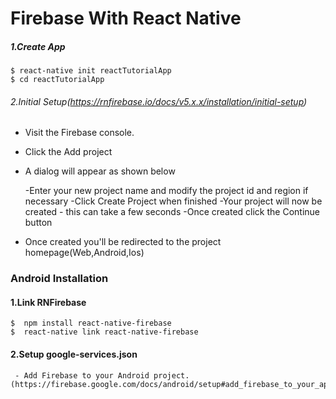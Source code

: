 # Firebase With React Native


##### 1.Create App
       
	$ react-native init reactTutorialApp
	$ cd reactTutorialApp

###### 2.Initial Setup(https://rnfirebase.io/docs/v5.x.x/installation/initial-setup)
     
  - Visit the Firebase console.
  - Click the Add project 
  - A dialog will appear as shown below

    -Enter your new project name and modify the project id and region if necessary
		-Click Create Project when finished
		-Your project will now be created - this can take a few seconds
		-Once created click the Continue button

  - Once created you'll be redirected to the project homepage(Web,Android,Ios)
        
### Android Installation

  
#### 1.Link RNFirebase
	$  npm install react-native-firebase 
	$  react-native link react-native-firebase

#### 2.Setup google-services.json

	
     - Add Firebase to your Android project. (https://firebase.google.com/docs/android/setup#add_firebase_to_your_app)
